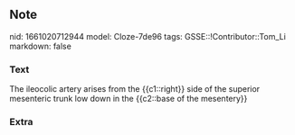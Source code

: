 ## Note
nid: 1661020712944
model: Cloze-7de96
tags: GSSE::!Contributor::Tom_Li
markdown: false

### Text
<div>
  The ileocolic artery arises from the {{c1::right}} side of the
  superior mesenteric trunk low down in the {{c2::base of the
  mesentery}}
</div>

### Extra


